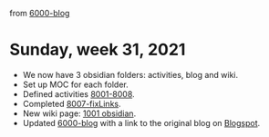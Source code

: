 from [6000-blog](../../../6000-blog.md)
# Sunday, week 31, 2021
- We now have 3 obsidian folders: activities, blog and wiki.
- Set up MOC for each folder.
- Defined activities [8001-8008](../../../../activities/8000-pendingActivities.md).
- Completed [8007-fixLinks](8007-fixLinks.md).
- New wiki page: [1001 obsidian](../../../../wiki/1001%20obsidian.md).
- Updated [6000-blog](../../../6000-blog.md) with a link to the original blog on [Blogspot](https://asynchronous-entities.blogspot.com/).